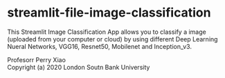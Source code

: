 # streamlit-file-image-classification

This Streamlit Image Classification App allows you to classify a image (uploaded from your computer or cloud) by using different Deep Learning Nueral Networks, VGG16, Resnet50, Mobilenet and Inception_v3.

Profesorr Perry Xiao<br>
Copyright (a) 2020 London Soutn Bank University
